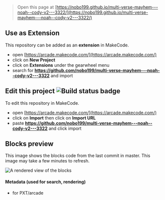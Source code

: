  


> Open this page at [https://nobo199.github.io/multi-verse-mayhem---noah--cody-v2---3322/](https://nobo199.github.io/multi-verse-mayhem---noah--cody-v2---3322/)

## Use as Extension

This repository can be added as an **extension** in MakeCode.

* open [https://arcade.makecode.com/](https://arcade.makecode.com/)
* click on **New Project**
* click on **Extensions** under the gearwheel menu
* search for **https://github.com/nobo199/multi-verse-mayhem---noah--cody-v2---3322** and import

## Edit this project ![Build status badge](https://github.com/nobo199/multi-verse-mayhem---noah--cody-v2---3322/workflows/MakeCode/badge.svg)

To edit this repository in MakeCode.

* open [https://arcade.makecode.com/](https://arcade.makecode.com/)
* click on **Import** then click on **Import URL**
* paste **https://github.com/nobo199/multi-verse-mayhem---noah--cody-v2---3322** and click import

## Blocks preview

This image shows the blocks code from the last commit in master.
This image may take a few minutes to refresh.

![A rendered view of the blocks](https://github.com/nobo199/multi-verse-mayhem---noah--cody-v2---3322/raw/master/.github/makecode/blocks.png)

#### Metadata (used for search, rendering)

* for PXT/arcade
<script src="https://makecode.com/gh-pages-embed.js"></script><script>makeCodeRender("{{ site.makecode.home_url }}", "{{ site.github.owner_name }}/{{ site.github.repository_name }}");</script>
